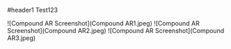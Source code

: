 #header1
Test123

![Compound AR Screenshot](Compound AR1.jpeg)
![Compound AR Screenshot](Compound AR2.jpeg)
![Compound AR Screenshot](Compound AR3.jpeg)

